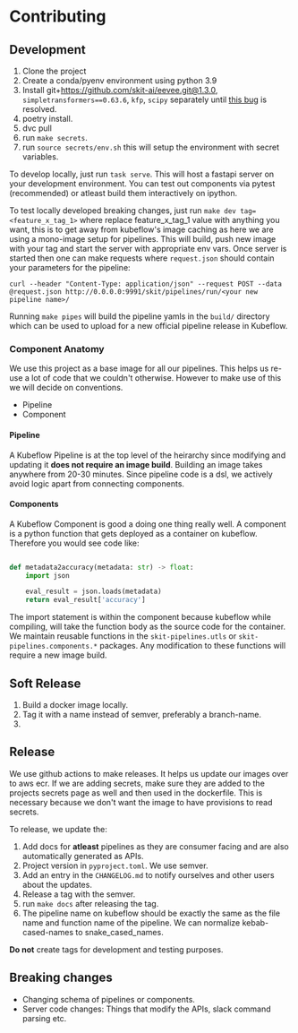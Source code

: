 # Contributing

## Development

1. Clone the project
2. Create a conda/pyenv environment using python 3.9
3. Install git+https://github.com/skit-ai/eevee.git@1.3.0, `simpletransformers==0.63.6`, `kfp`, `scipy` separately until [this bug](https://github.com/skit-ai/skit-pipelines/issues/32) is resolved.
4. poetry install.
5. dvc pull
6. run `make secrets`.
7. run `source secrets/env.sh` this will setup the environment with secret variables.

To develop locally, just run `task serve`. This will host a fastapi server on your development environment.
You can test out components via pytest (recommended) or atleast build them interactively on ipython.

To test locally developed breaking changes, just run `make dev tag=<feature_x_tag_1>` where replace feature_x_tag_1 value with anything you want, this is to get away from kubeflow's image caching as here we are using a mono-image setup for pipelines. This will build, push new image with your tag and start the server with appropriate env vars. 
Once server is started then one can make requests where `request.json` should contain your parameters for the pipeline:
```
curl --header "Content-Type: application/json" --request POST --data @request.json http://0.0.0.0:9991/skit/pipelines/run/<your new pipeline name>/
```

Running `make pipes`  will build the pipeline yamls in the `build/` directory which can be used to upload for a new official pipeline release in Kubeflow.

### Component Anatomy

We use this project as a base image for all our pipelines. This helps us re-use a lot of code that we couldn't otherwise.
However to make use of this we will decide on conventions.

- Pipeline
- Component

#### Pipeline

A Kubeflow Pipeline is at the top level of the heirarchy since modifying and updating it **does not require an image build**.
Building an image takes anywhere from 20-30 minutes. Since pipeline code is a dsl, we actively avoid logic apart from connecting components.

#### Components

A Kubeflow Component is good a doing one thing really well. A component is a python function that gets deployed as a container on kubeflow.
Therefore you would see code like:

```python

def metadata2accuracy(metadata: str) -> float:
    import json

    eval_result = json.loads(metadata)
    return eval_result['accuracy']
```

The import statement is within the component because kubeflow while compiling, will take the function body as the source code for the container.
We maintain reusable functions in the `skit-pipelines.utls` or `skit-pipelines.components.*` packages. Any modification to these functions will require a new image build.

## Soft Release

1. Build a docker image locally.
2. Tag it with a name instead of semver, preferably a branch-name.
3. 

## Release

We use github actions to make releases. It helps us update our images over to aws ecr. If we are adding secrets, make sure they are added to the projects secrets page as well and then used in the dockerfile. This is necessary because we don't want the image to have provisions to read secrets.

To release, we update the:

1. Add docs for **atleast** pipelines as they are consumer facing and are also automatically generated as APIs.
2. Project version in `pyproject.toml`. We use semver.
3. Add an entry in the `CHANGELOG.md` to notify ourselves and other users about the updates.
4. Release a tag with the semver.
5. run `make docs` after releasing the tag.
6. The pipeline name on kubeflow should be exactly the same as the file name and function name of the pipeline. We can normalize kebab-cased-names to snake_cased_names.

**Do not** create tags for development and testing purposes.


## Breaking changes

- Changing schema of pipelines or components.
- Server code changes: Things that modify the APIs, slack command parsing etc.
